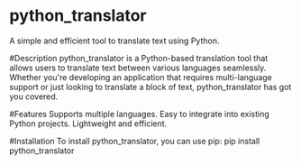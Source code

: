 # python_translator

A simple and efficient tool to translate text using Python.

#Description
python_translator is a Python-based translation tool that allows users to translate text between various languages seamlessly. Whether you're developing an application that requires multi-language support or just looking to translate a block of text, python_translator has got you covered.

#Features
Supports multiple languages.
Easy to integrate into existing Python projects.
Lightweight and efficient.

#Installation
To install python_translator, you can use pip:
 pip install python_translator
